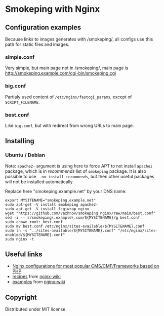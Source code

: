 # Smokeping with Nginx

## Configuration examples

Because links to images generates with /smokeping/, all configs use this path for static files and images.

### simple.conf

Very simple, but main page not in /smokeping/, main page is http://smokeping.example.com/cgi-bin/smokeping.cgi

### big.conf

Partialy used content of `/etc/nginx/fastcgi_params`, except of `SCRIPT_FILENAME`.

### best.conf

Like `big.conf`, but with redirect from wrong URLs to main page.


## Installing

### Ubuntu / Debian

Note: `apache2-` argument is using here to force APT to not install `apache2` package, which is in _recommends_ list of `smokeping` package. It is also possible to use `--no-install-recommends`, but then other useful packages will not be installed automatically.

Replace here "smokeping.example.net" by your DNS name:

```shell
export MYSITENAME="smokeping.example.net"
sudo apt-get -V install smokeping apache2-
sudo apt-get -V install fcgiwrap nginx
wget "https://github.com/vazhnov/smokeping_nginx/raw/main/best.conf"
sed -i -- s/smokeping\.example\.com/${MYSITENAME}/g best.conf
sudo chown root: best.conf
sudo mv best.conf /etc/nginx/sites-available/${MYSITENAME}.conf
sudo ln -s "../sites-available/${MYSITENAME}.conf" "/etc/nginx/sites-enabled/${MYSITENAME}.conf"
sudo nginx -t
```

## Useful links

* [Nginx configurations for most popular CMS/CMF/Frameworks based on PHP](https://github.com/elasticweb/nginx-configs)
* [recipes](https://github.com/nginxinc/nginx-wiki/tree/master/source/start/topics/recipes) from [nginx-wiki](https://www.nginx.com/resources/wiki/)
* [examples](https://github.com/nginxinc/nginx-wiki/tree/master/source/start/topics/examples) from [nginx-wiki](https://www.nginx.com/resources/wiki/)

## Copyright

Distributed under MIT license.
